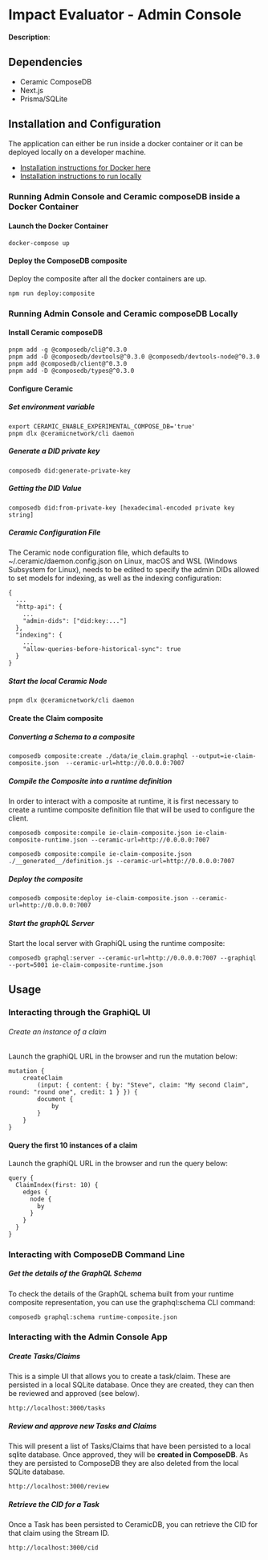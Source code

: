 # Impact Evaluator - Admin Console

**Description**:

## Dependencies

- Ceramic ComposeDB
- Next.js
- Prisma/SQLite

## Installation and Configuration

The application can either be run inside a docker container or it can be deployed locally on a developer machine.

- [Installation instructions for Docker here](#running-admin-console-and-ceramic-composedb-inside-a-docker-container)
- [Installation instructions to run locally](#running-admin-console-and-ceramic-composedb-locally)

### Running Admin Console and Ceramic composeDB inside a Docker Container

#### Launch the Docker Container

```
docker-compose up
```

#### Deploy the ComposeDB composite

Deploy the composite after all the docker containers are up.

```
npm run deploy:composite
```

### Running Admin Console and Ceramic composeDB Locally

#### Install Ceramic composeDB

```
pnpm add -g @composedb/cli@^0.3.0
pnpm add -D @composedb/devtools@^0.3.0 @composedb/devtools-node@^0.3.0
pnpm add @composedb/client@^0.3.0
pnpm add -D @composedb/types@^0.3.0
```

#### Configure Ceramic

##### Set environment variable

```
export CERAMIC_ENABLE_EXPERIMENTAL_COMPOSE_DB='true'
pnpm dlx @ceramicnetwork/cli daemon
```

##### Generate a DID private key

```
composedb did:generate-private-key
```

##### Getting the DID Value

```
composedb did:from-private-key [hexadecimal-encoded private key string]
```

##### Ceramic Configuration File

The Ceramic node configuration file, which defaults to ~/.ceramic/daemon.config.json on Linux, macOS and WSL (Windows Subsystem for Linux), needs to be edited to specify the admin DIDs allowed to set models for indexing, as well as the indexing configuration:

```
{
  ...
  "http-api": {
    ...
    "admin-dids": ["did:key:..."]
  },
  "indexing": {
    ...
    "allow-queries-before-historical-sync": true
  }
}
```

##### Start the local Ceramic Node

```
pnpm dlx @ceramicnetwork/cli daemon
```

#### Create the Claim composite

##### Converting a Schema to a composite

```
composedb composite:create ./data/ie_claim.graphql --output=ie-claim-composite.json  --ceramic-url=http://0.0.0.0:7007
```

##### Compile the Composite into a runtime definition

In order to interact with a composite at runtime, it is first necessary to create a runtime composite definition file that will be used to configure the client.

```
composedb composite:compile ie-claim-composite.json ie-claim-composite-runtime.json --ceramic-url=http://0.0.0.0:7007

composedb composite:compile ie-claim-composite.json ./__generated__/definition.js --ceramic-url=http://0.0.0.0:7007
```

##### Deploy the composite

```
composedb composite:deploy ie-claim-composite.json --ceramic-url=http://0.0.0.0:7007
```

##### Start the graphQL Server

Start the local server with GraphiQL using the runtime composite:

```
composedb graphql:server --ceramic-url=http://0.0.0.0:7007 --graphiql --port=5001 ie-claim-composite-runtime.json
```

## Usage

### Interacting through the GraphiQL UI

###### Create an instance of a claim

Launch the graphiQL URL in the browser and run the mutation below:

```
mutation {
    createClaim
        (input: { content: { by: "Steve", claim: "My second Claim", round: "round one", credit: 1 } }) {
        document {
            by
        }
    }
}
```

#### Query the first 10 instances of a claim

Launch the graphiQL URL in the browser and run the query below:

```
query {
  ClaimIndex(first: 10) {
    edges {
      node {
        by
      }
    }
  }
}
```

### Interacting with ComposeDB Command Line

##### Get the details of the GraphQL Schema

To check the details of the GraphQL schema built from your runtime composite representation, you can use the graphql:schema CLI command:

```
composedb graphql:schema runtime-composite.json
```

### Interacting with the Admin Console App

##### Create Tasks/Claims

This is a simple UI that allows you to create a task/claim. These are persisted in a local SQLite database. Once they are created, they can then be reviewed and approved (see below).

```
http://localhost:3000/tasks
```

##### Review and approve new Tasks and Claims

This will present a list of Tasks/Claims that have been persisted to a local sqlite database. Once approved, they will be **created in ComposeDB**. As they are persisted to ComposeDB they are also deleted from the local SQLite database.

```
http://localhost:3000/review
```

##### Retrieve the CID for a Task

Once a Task has been persisted to CeramicDB, you can retrieve the CID for that claim using the Stream ID.

```
http://localhost:3000/cid
```
